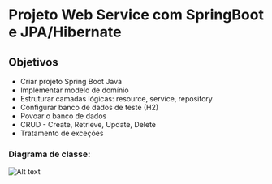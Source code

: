 # Projeto Web Service com SpringBoot e JPA/Hibernate




## Objetivos

- Criar projeto Spring Boot Java
- Implementar modelo de domínio
- Estruturar camadas lógicas: resource, service, repository
- Configurar banco de dados de teste (H2)
- Povoar o banco de dados
- CRUD - Create, Retrieve, Update, Delete
- Tratamento de exceções


### Diagrama de classe:

![Alt text](/documentacao/domain.png?raw=true "Diagrama de Classes")
